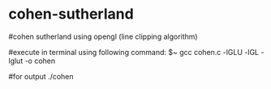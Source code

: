 # cohen-sutherland
#cohen sutherland using opengl (line clipping algorithm)

#execute in terminal using following command:
$~ gcc cohen.c -lGLU -lGL -lglut -o cohen

#for output
./cohen
